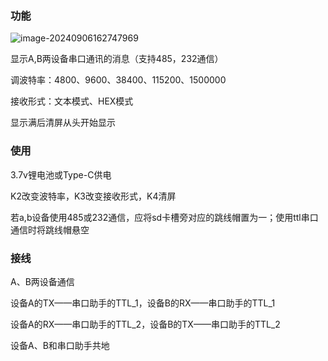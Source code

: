 ### 功能

![image-20240906162747969](C:\Users\86132\AppData\Roaming\Typora\typora-user-images\image-20240906162747969.png)

显示A,B两设备串口通讯的消息（支持485，232通信）

调波特率：4800、9600、38400、115200、1500000

接收形式：文本模式、HEX模式

显示满后清屏从头开始显示

### 使用

3.7v锂电池或Type-C供电

K2改变波特率，K3改变接收形式，K4清屏

若a,b设备使用485或232通信，应将sd卡槽旁对应的跳线帽置为一；使用ttl串口通信时将跳线帽悬空

### 接线

A、B两设备通信

设备A的TX——串口助手的TTL_1，设备B的RX——串口助手的TTL_1

设备A的RX——串口助手的TTL_2，设备B的TX——串口助手的TTL_2

设备A、B和串口助手共地
